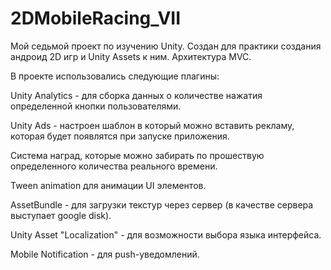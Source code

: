 # 2DMobileRacing_VII

Мой седьмой проект по изучению Unity. Создан для практики создания андроид 2D игр и Unity Assets к ним. Архитектура MVC.

В проекте использовались следующие плагины:

Unity Analytics - для сборка данных о количестве нажатия определенной кнопки пользователями.

Unity Ads - настроен шаблон в который можно вставить рекламу, которая будет появлятся при запуске приложения.

Система наград, которые можно забирать по прошествую определенного количества реального времени.

Tween animation для анимации UI элементов.

AssetBundle - для загрузки текстур через сервер (в качестве сервера выступает google disk).

Unity Asset "Localization" - для возможности выбора языка интерфейса.

Mobile Notification - для push-уведомлений.
